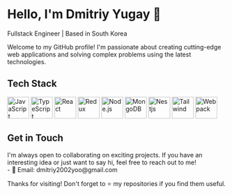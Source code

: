<!-- Header -->
<h1 align="left">Hello, I'm Dmitriy Yugay 👋</h1>
<p align="left">
  Fullstack Engineer | Based in South Korea
</p>

<!-- Introduction -->
<p align="left">
  Welcome to my GitHub profile! I'm passionate about creating cutting-edge web applications and solving complex problems using the latest technologies.
</p>

<!-- Tech Stack -->
<h2 align="left">Tech Stack</h2>
<p align="left">
  
  <img src="https://skillicons.dev/icons?i=js" alt="JavaScript" width="50" height="50" />
  <img src="https://skillicons.dev/icons?i=ts" alt="TypeScript" width="50" height="50" />
  <img src="https://skillicons.dev/icons?i=react" alt="React" width="50" height="50" />
  <img src="https://skillicons.dev/icons?i=redux" alt="Redux" width="50" height="50" />
  <img src="https://skillicons.dev/icons?i=nodejs" alt="Node.js" width="50" height="50" />
  <img src="https://skillicons.dev/icons?i=mongodb" alt="MongoDB" width="50" height="50" />
  <img src="https://skillicons.dev/icons?i=nestjs" alt="Nestjs" width="50" height="50" />
  <img src="https://skillicons.dev/icons?i=tailwind" alt="Tailwind" width="50" height="50" />
  <img src="https://skillicons.dev/icons?i=webpack" alt="Webpack" width="50" height="50" />

</p>

<!-- Contact -->
<h2 align="left">Get in Touch</h2>
<p align="left">
  I'm always open to collaborating on exciting projects. If you have an interesting idea or just want to say hi, feel free to reach out to me!
  <br />
  - 📧 Email: dmitriy2002yoo@gmail.com
</p>

<!-- Footer -->
<p align="left">
  Thanks for visiting! Don't forget to ⭐️ my repositories if you find them useful.
</p>
